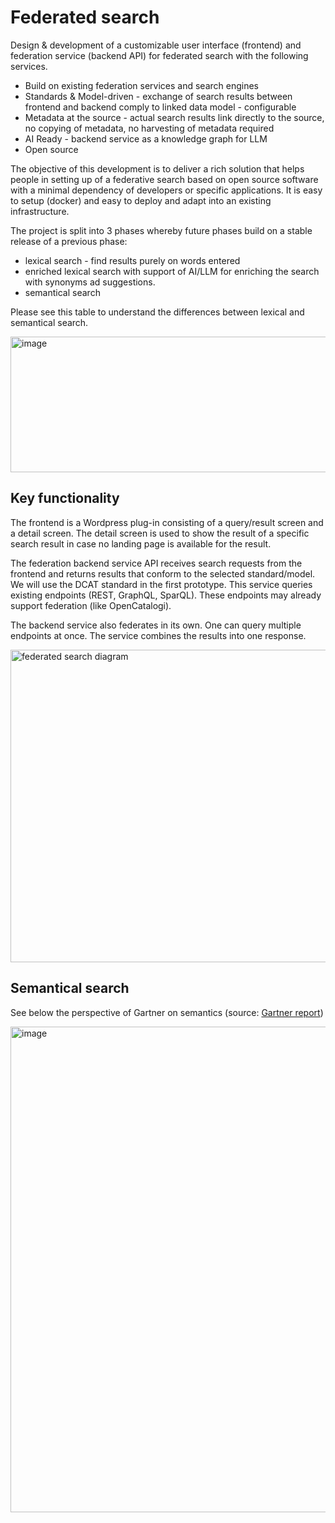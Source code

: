 # Federated search

Design & development of a customizable user interface (frontend) and federation service (backend API) for federated search with the following services.

- Build on existing federation services and search engines
- Standards & Model-driven - exchange of search results between frontend and backend comply to linked data model - configurable
- Metadata at the source - actual search results link directly to the source, no copying of metadata, no harvesting of metadata required
- AI Ready - backend service as a knowledge graph for LLM
- Open source

The objective of this development is to deliver a rich solution that helps people in setting up of a federative search based on open source software with a minimal dependency of developers or specific applications. It is easy to setup (docker) and easy to deploy and adapt into an existing infrastructure.

The project is split into 3 phases whereby future phases build on a stable release of a previous phase:

- lexical search - find results purely on words entered
- enriched lexical search with support of AI/LLM for enriching the search with synonyms ad suggestions.
- semantical search 

Please see this table to understand the differences between lexical and semantical search.

<img width="903" height="217" alt="image" src="https://github.com/user-attachments/assets/2032a868-ef46-4a13-ab49-51af14293c76" />

## Key functionality 

The frontend is a Wordpress plug-in consisting of a query/result screen and a detail screen. The detail screen is used to show the result of a specific search result in case no landing page is available for the result.

The federation backend service API receives search requests from the frontend and returns results that conform to the selected standard/model. We will use the DCAT standard in the first prototype. This service queries existing endpoints (REST, GraphQL, SparQL). These endpoints may already support federation (like OpenCatalogi). 

The backend service also federates in its own. One can query multiple endpoints at once. The service combines the results into one response. 

<img width="800" height="500" alt="federated search diagram" src="https://github.com/TopDeveloper77/IMAGE/blob/main/Presentation.jpg" />

## Semantical search

See below the perspective of Gartner on semantics (source: [Gartner report](https://github.com/data-ambassade/federatedsearch/blob/f4a188ab3a5c314f6362b3722eb76be0d68059cb/Gartner%20-%20datacatalog%20-%20metadatamanagement%20-%203834620-13613998.pdf))

<img width="1391" height="777" alt="image" src="https://github.com/user-attachments/assets/f096a17c-57ef-4132-93c5-31cfd3c0d46a" />

